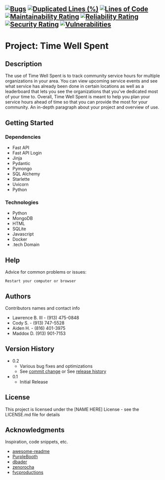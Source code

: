 [![Bugs](https://codereview.catalyst-studios.cc/api/project_badges/measure?project=Catalyst-Studio_HackKU-2024_AY7bA9D3LriLGdlK6uBx&metric=bugs&token=sqb_d74d202d7f66d0f169cd20148035ee1d48692e0b)](https://codereview.catalyst-studios.cc/dashboard?id=Catalyst-Studio_HackKU-2024_AY7bA9D3LriLGdlK6uBx) [![Duplicated Lines (%)](https://codereview.catalyst-studios.cc/api/project_badges/measure?project=Catalyst-Studio_HackKU-2024_AY7bA9D3LriLGdlK6uBx&metric=duplicated_lines_density&token=sqb_d74d202d7f66d0f169cd20148035ee1d48692e0b)](https://codereview.catalyst-studios.cc/dashboard?id=Catalyst-Studio_HackKU-2024_AY7bA9D3LriLGdlK6uBx) [![Lines of Code](https://codereview.catalyst-studios.cc/api/project_badges/measure?project=Catalyst-Studio_HackKU-2024_AY7bA9D3LriLGdlK6uBx&metric=ncloc&token=sqb_d74d202d7f66d0f169cd20148035ee1d48692e0b)](https://codereview.catalyst-studios.cc/dashboard?id=Catalyst-Studio_HackKU-2024_AY7bA9D3LriLGdlK6uBx) [![Maintainability Rating](https://codereview.catalyst-studios.cc/api/project_badges/measure?project=Catalyst-Studio_HackKU-2024_AY7bA9D3LriLGdlK6uBx&metric=sqale_rating&token=sqb_d74d202d7f66d0f169cd20148035ee1d48692e0b)](https://codereview.catalyst-studios.cc/dashboard?id=Catalyst-Studio_HackKU-2024_AY7bA9D3LriLGdlK6uBx) [![Reliability Rating](https://codereview.catalyst-studios.cc/api/project_badges/measure?project=Catalyst-Studio_HackKU-2024_AY7bA9D3LriLGdlK6uBx&metric=reliability_rating&token=sqb_d74d202d7f66d0f169cd20148035ee1d48692e0b)](https://codereview.catalyst-studios.cc/dashboard?id=Catalyst-Studio_HackKU-2024_AY7bA9D3LriLGdlK6uBx) [![Security Rating](https://codereview.catalyst-studios.cc/api/project_badges/measure?project=Catalyst-Studio_HackKU-2024_AY7bA9D3LriLGdlK6uBx&metric=security_rating&token=sqb_d74d202d7f66d0f169cd20148035ee1d48692e0b)](https://codereview.catalyst-studios.cc/dashboard?id=Catalyst-Studio_HackKU-2024_AY7bA9D3LriLGdlK6uBx) [![Vulnerabilities](https://codereview.catalyst-studios.cc/api/project_badges/measure?project=Catalyst-Studio_HackKU-2024_AY7bA9D3LriLGdlK6uBx&metric=vulnerabilities&token=sqb_d74d202d7f66d0f169cd20148035ee1d48692e0b)](https://codereview.catalyst-studios.cc/dashboard?id=Catalyst-Studio_HackKU-2024_AY7bA9D3LriLGdlK6uBx)
---
#   Project: Time Well Spent

## Description
The use of Time Well Spent is to track community service hours for multiple organizations in your area. You can 
view upcoming service events and see what service has already been done in certain locations as well as a leaderboard 
that lets you see the organizations that you've dedicated most of your time to. Overall, Time Well Spent is meant to 
help you plan your service hours ahead of time so that you can provide the most for your community.
An in-depth paragraph about your project and overview of use.

## Getting Started

### Dependencies

* Fast API
* Fast API Login
* Jinja
* Pydantic
* Pymongo
* SQL Alchemy
* Starlette
* Uvicorn
* Python

### Technologies
* Python
* MongoDB
* HTML
* SQLite
* Javascript
* Docker
* .tech Domain

## Help

Advice for common problems or issues:
```
Restart your computer or browser
```

## Authors

Contributors names and contact info

* Lawrence B. III - (913) 475-0848
* Cody S. - (913) 747-5528
* Aiden H. - (816) 401-3975
* Maddox D. (913) 901-7153

## Version History

* 0.2
    * Various bug fixes and optimizations
    * See [commit change]() or See [release history]()
* 0.1
    * Initial Release

## License

This project is licensed under the [NAME HERE] License - see the LICENSE.md file for details

## Acknowledgments

Inspiration, code snippets, etc.
* [awesome-readme](https://github.com/matiassingers/awesome-readme)
* [PurpleBooth](https://gist.github.com/PurpleBooth/109311bb0361f32d87a2)
* [dbader](https://github.com/dbader/readme-template)
* [zenorocha](https://gist.github.com/zenorocha/4526327)
* [fvcproductions](https://gist.github.com/fvcproductions/1bfc2d4aecb01a834b46)

